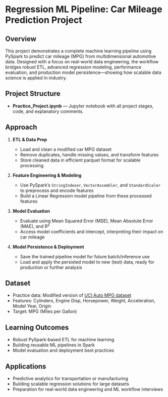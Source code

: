 # Regression ML Pipeline: Car Mileage Prediction Project

## Overview

This project demonstrates a complete machine learning pipeline using PySpark to predict car mileage (MPG) from multidimensional automotive data. Designed with a focus on real-world data engineering, the workflow bridges robust ETL, advanced regression modeling, performance evaluation, and production model persistence—showing how scalable data science is applied in industry.

## Project Structure

- **Practice_Project.ipynb** — Jupyter notebook with all project stages, code, and explanatory comments.

## Approach

1. **ETL & Data Prep**
   - Load and clean a modified car MPG dataset
   - Remove duplicates, handle missing values, and transform features
   - Store cleaned data in efficient parquet format for scalable processing

2. **Feature Engineering & Modeling**
   - Use PySpark’s `StringIndexer`, `VectorAssembler`, and `StandardScaler` to preprocess and encode features
   - Build a Linear Regression model pipeline from these processed features

3. **Model Evaluation**
   - Evaluate using Mean Squared Error (MSE), Mean Absolute Error (MAE), and R²
   - Access model coefficients and intercept, interpreting their impact on car mileage

4. **Model Persistence & Deployment**
   - Save the trained pipeline model for future batch/inference use
   - Load and apply the persisted model to new (test) data, ready for production or further analysis

## Dataset

- Practice data: Modified version of [UCI Auto MPG dataset](https://archive.ics.uci.edu/ml/datasets/auto+mpg)
- Features: Cylinders, Engine Disp, Horsepower, Weight, Acceleration, Model Year, Origin
- Target: MPG (Miles per Gallon)

## Learning Outcomes

- Robust PySpark-based ETL for machine learning
- Building reusable ML pipelines in Spark
- Model evaluation and deployment best practices

## Applications

- Predictive analytics for transportation or manufacturing
- Building scalable regression solutions for large datasets
- Preparation for real-world data engineering and ML workflow interviews

